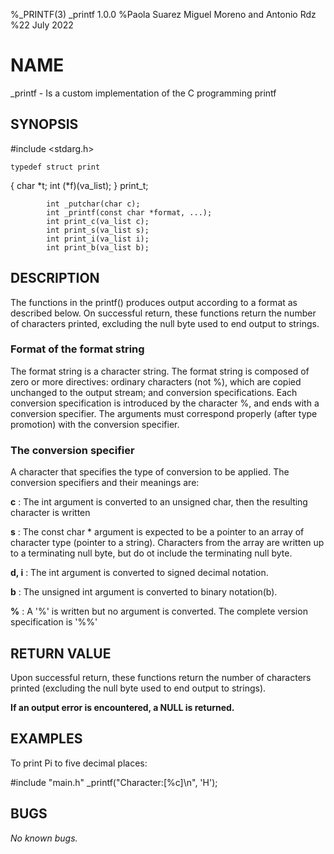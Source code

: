 %_PRINTF(3) _printf 1.0.0
%Paola Suarez Miguel Moreno and Antonio Rdz
%22 July 2022

# NAME
_printf - Is a custom implementation of the C programming printf

## SYNOPSIS

#include <stdarg.h>

	typedef struct print
{
		  	char *t;
				int (*f)(va_list);
			} print_t;

			int _putchar(char c);
			int _printf(const char *format, ...);
			int print_c(va_list c);
			int print_s(va_list s);
			int print_i(va_list i);
			int print_b(va_list b);

## DESCRIPTION
The functions in the printf() produces output according to a format as described below.
On successful return, these functions return the number of characters printed, excluding the null byte used to end output to strings.

### **Format of the format string**
The format string is a character string. The  format string  is composed of zero or more directives: ordinary characters (not %), which are copied unchanged to the output stream; and conversion specifications. 
Each conversion specification is introduced by the character %, and ends with a conversion specifier.
The  arguments must correspond properly (after type promotion) with the conversion specifier. 

### **The conversion specifier**

A character that specifies the type of conversion to be applied. The conversion specifiers and their meanings are:

**c**
: The int argument is converted to an unsigned char, then the resulting character is written

**s**
: The const char * argument is expected to be a pointer to an array of character type (pointer to a string). Characters from the array are written up to a terminating null byte, but do ot include the terminating null byte.

**d, i**
: The int argument is converted to signed decimal notation.

**b**
: The unsigned int argument is converted to binary notation(b).

**%**
: A '%' is written but no argument is converted. The complete version specification is '%%'


## RETURN VALUE

Upon successful return, these functions return the number of characters printed (excluding the null byte  used to end output to strings).

**If an output error is encountered, a NULL is returned.**


## EXAMPLES

To print Pi to five decimal places:

 #include "main.h"
 _printf("Character:[%c]\n", 'H');


## BUGS
_No known bugs._
	
